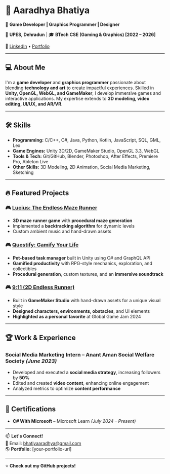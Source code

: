 # 👋 Aaradhya Bhatiya  

🚀 **Game Developer | Graphics Programmer | Designer**  

📍 **UPES, Dehradun** | 🎓 **BTech CSE (Gaming & Graphics) [2022 – 2026]**  

🔗 [LinkedIn](https://www.linkedin.com/in/aaradhya-bhatiya-ab213124a/) • [Portfolio](https://drive.google.com/drive/u/1/folders/1IPBCjdRn0tulM7xojXfIyYjYkTnx51yU)  

---

## 💻 About Me  

I'm a **game developer** and **graphics programmer** passionate about blending **technology and art** to create impactful experiences. Skilled in **Unity, OpenGL, WebGL, and GameMaker**, I develop immersive games and interactive applications. My expertise extends to **3D modeling, video editing, UI/UX, and AR/VR**.

---

## 🛠️ Skills  

- **Programming:** C/C++, C#, Java, Python, Kotlin, JavaScript, SQL, GML, Lex  
- **Game Engines:** Unity 3D/2D, GameMaker Studio, OpenGL 3.3, WebGL  
- **Tools & Tech:** Git/GitHub, Blender, Photoshop, After Effects, Premiere Pro, Ableton Live  
- **Other Skills:** 3D Modeling, 2D Animation, Social Media Marketing, Sketching  

---

## 🔥 Featured Projects  

### 🎮 [Lucius: The Endless Maze Runner](https://github.com/Arikiver/LUCIUS)  
- **3D maze runner game** with **procedural maze generation**  
- Implemented a **backtracking algorithm** for dynamic levels  
- Custom ambient music and hand-drawn assets  

### 🎮 [Questify: Gamify Your Life](https://drive.google.com/drive/u/1/folders/18tPgMMLOqlX9nFiKS_qoykYIJajOnydn)  
- **Pet-based task manager** built in Unity using C# and GraphQL API  
- **Gamified productivity** with RPG-style mechanics, exploration, and collectibles  
- **Procedural generation**, custom textures, and an **immersive soundtrack**  

### 🎮 [9:11 (2D Endless Runner)](https://github.com/Arikiver/911-the-game)  
- Built in **GameMaker Studio** with hand-drawn assets for a unique visual style  
- **Designed characters, environments, obstacles**, and UI elements  
- **Highlighted as a personal favorite** at Global Game Jam 2024  

---

## 🏆 Work & Experience  

### **Social Media Marketing Intern** – Anant Aman Social Welfare Society *(June 2023)*  
- Developed and executed a **social media strategy**, increasing followers by **50%**  
- Edited and created **video content**, enhancing online engagement  
- Analyzed metrics to optimize **content performance**  

---

## 📜 Certifications  

- **C# With Microsoft** – Microsoft Learn *(July 2024 – Present)*  

---

📫 **Let's Connect!**  
💌 Email: [bhatiyaaradhya@gmail.com](mailto:bhatiyaaradhya@gmail.com)  
🌎 **Portfolio:** [your-portfolio-url]  

---

⭐ **Check out my GitHub projects!**  

